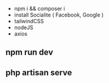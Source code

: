 - npm i && composer i
- install Socialite ( Facebook, Google )
- tailwindCSS
- nodeJS
- axios

## npm run dev
## php artisan serve
